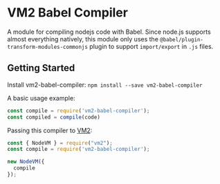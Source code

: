 # VM2 Babel Compiler

A module for compiling nodejs code with Babel.
Since node.js supports almost everything natively, this module only uses the `@babel/plugin-transform-modules-commonjs` plugin to support `import/export` in `.js` files.

## Getting Started
Install vm2-babel-compiler:
```npm install --save vm2-babel-compiler```

A basic usage example:
```js
const compile = require('vm2-babel-compiler');
const compiled = compile(code)
```

Passing this compiler to [VM2](https://github.com/patriksimek/vm2/):
```js
const { NodeVM } = require("vm2");
const compile = require('vm2-babel-compiler');

new NodeVM({
  compile
});
```
